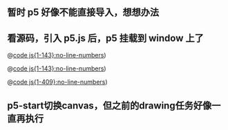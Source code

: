 ## 暂时 p5 好像不能直接导入，想想办法

## 看源码，引入 p5.js 后，p5 挂载到 window 上了

<CodeGroup>

<CodeGroupItem title="demo.vue" active>

@[code js{1-143}:no-line-numbers](../.vuepress/components/demo.vue))

  </CodeGroupItem>

  <CodeGroupItem title="p5Start.vue">

@[code js{1-143}:no-line-numbers](../.vuepress/components/p5Start.vue))

  </CodeGroupItem>

  <CodeGroupItem title="p5Main.ts">

@[code js{1-409}:no-line-numbers](../.vuepress/common/p5Main.ts))

  </CodeGroupItem>

</CodeGroup>


## p5-start切换canvas，但之前的drawing任务好像一直再执行



